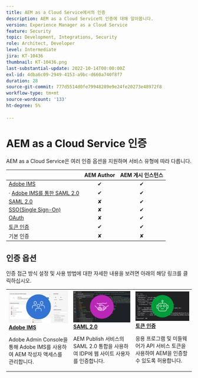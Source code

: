 ```yaml
---
title: AEM as a Cloud Service에서의 인증
description: AEM as a Cloud Service의 인증에 대해 알아봅니다.
version: Experience Manager as a Cloud Service
feature: Security
topic: Development, Integrations, Security
role: Architect, Developer
level: Intermediate
jira: KT-10436
thumbnail: KT-10436.png
last-substantial-update: 2022-10-14T00:00:00Z
exl-id: 4dba6c09-2949-4153-a9bc-d660a740f8f7
duration: 28
source-git-commit: 777d5514d0fe79948289e9e24fe20273e48972f8
workflow-type: tm+mt
source-wordcount: '133'
ht-degree: 5%

---
```


# AEM as a Cloud Service 인증

AEM as a Cloud Service은 여러 인증 옵션을 지원하며 서비스 유형에 따라 다릅니다.

|                       | AEM Author | AEM 게시 인스턴스 |
|-----------------------|:----------:|:-----------:|
| [Adobe IMS](../accessing/overview.md) | ✔ | ✔ |
| · [Adobe IMS를 통한 SAML 2.0](https://experienceleague.adobe.com/docs/experience-manager-cloud-service/content/security/ims-support.html#how-to-set-up) | ✔ | ✔ |
| [SAML 2.0](./saml-2-0.md) | ✘ | ✔ |
| [SSO(Single Sign-On)](https://experienceleague.adobe.com/docs/experience-manager-cloud-service/content/sites/authoring/personalization/user-and-group-sync-for-publish-tier.html#integration-with-an-idp) | ✘ | ✔ |
| [OAuth](https://experienceleague.adobe.com/docs/experience-manager-cloud-service/content/sites/authoring/personalization/user-and-group-sync-for-publish-tier.html#integration-with-an-idp) | ✘ | ✔ |
| [토큰 인증](../../headless-tutorial/authentication/overview.md) | ✔ | ✔ |
| 기본 인증 | ✘ | ✘ |

## 인증 옵션

인증 접근 방식 설정 및 사용 방법에 대한 자세한 내용을 보려면 아래의 해당 링크를 클릭하십시오.

<table>
  <tr>
   <td>
      <a  href="../accessing/overview.md"><img alt="Adobe IMS" src="./assets/card--adobe-ims.png"/></a>
      <div><strong><a href="../accessing/overview.md">Adobe IMS</a></strong></div>
      <p>
          Adobe Admin Console을 통해 Adobe IMS를 사용하여 AEM 작성자 액세스를 관리합니다.
      </p>
    </td>   
   <td>
      <a  href="./saml-2-0.md"><img alt="SAML 2.0" src="./assets/card--saml-2-0.png"/></a>
      <div><strong><a href="./saml-2-0.md">SAML 2.0</a></strong></div>
      <p>
        AEM Publish 서비스의 SAML 2.0 통합을 사용하여 IDP에 웹 사이트 사용자를 인증합니다.
      </p>
    </td>   
   <td>
      <a  href="../../headless-tutorial/authentication/overview.md"><img alt="토큰" src="./assets/card--token.png"/></a>
      <div><strong><a href="../../headless-tutorial/authentication/overview.md">토큰 인증</a></strong></div>
      <p>
        응용 프로그램 및 미들웨어가 API 서비스 토큰을 사용하여 AEM을 인증할 수 있도록 허용합니다.
      </p>
    </td>   
  </tr>
</table>
